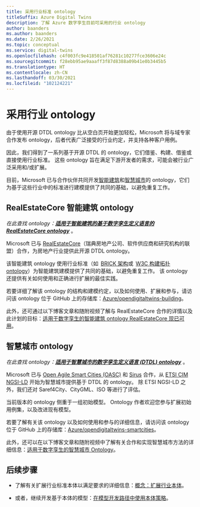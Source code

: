 ```yaml
---
title: 采用行业标准 ontology
titleSuffix: Azure Digital Twins
description: 了解 Azure 数字孪生目前可采用的行业 ontology
author: baanders
ms.author: baanders
ms.date: 2/26/2021
ms.topic: conceptual
ms.service: digital-twins
ms.openlocfilehash: c4f003fc9e418501af76281c10277fce3606e24c
ms.sourcegitcommit: f28ebb95ae9aaaff3f87d8388a09b41e0b3445b5
ms.translationtype: HT
ms.contentlocale: zh-CN
ms.lasthandoff: 03/30/2021
ms.locfileid: "102124221"
---
```

# <a name="adopting-an-industry-ontology"></a>采用行业 ontology

由于使用开源 DTDL ontology 比从空白页开始更加轻松，Microsoft 将与域专家合作发布 ontology，后者代表广泛接受的行业约定，并支持各种客户用例。 

因此，我们得到了一系列基于开源 DTDL 的 ontology，它们借鉴、构建、借鉴或直接使用行业标准。 这些 ontology 旨在满足下游开发者的需求，可能会被行业广泛采用和/或扩展。

目前，Microsoft 已与合作伙伴共同开发[智能建筑](#realestatecore-smart-building-ontology)和[智慧城市](#smart-cities-ontology)的 ontology，它们为基于这些行业中的标准进行建模提供了共同的基础，以避免重复工作。 

## <a name="realestatecore-smart-building-ontology"></a>RealEstateCore 智能建筑 ontology

*在此查找 ontology：[**适用于智能建筑的基于数字孪生定义语言的 RealEstateCore ontology**](https://github.com/Azure/opendigitaltwins-building)* 。

Microsoft 已与 [RealEstateCore](https://www.realestatecore.io/)（瑞典房地产公司、软件供应商和研究机构的联盟）合作，为房地产行业提供此开源 DTDL ontology。

该智能建筑 ontology 使用行业标准（如  [BRICK 架构](https://brickschema.org/ontology/)或  [W3C 构建拓扑 ontology](https://w3c-lbd-cg.github.io/bot/index.html)）为智能建筑建模提供了共同的基础，以避免重复工作。 该 ontology 还提供有关如何使用和正确进行扩展的最佳实践。 

若要详细了解该 ontology 的结构和建模约定，以及如何使用、扩展和参与，请访问该 ontology 位于 GitHub 上的存储库：[Azure/opendigitaltwins-building](https://github.com/Azure/opendigitaltwins-building)。 

此外，还可通过以下博客文章和随附视频了解与 RealEstateCore 合作的详情以及此计划的目标：[适用于数字孪生的智能建筑 ontology RealEstateCore 现已可用](https://techcommunity.microsoft.com/t5/internet-of-things/realestatecore-a-smart-building-ontology-for-digital-twins-is/ba-p/1914794)。

## <a name="smart-cities-ontology"></a>智慧城市 ontology

*在此查找 ontology：[**适用于智慧城市的数字孪生定义语言 (DTDL) ontology**](https://github.com/Azure/opendigitaltwins-smartcities)* 。

Microsoft 已与 [Open Agile Smart Cities (OASC)](https://oascities.org/) 和 [Sirus](https://sirus.be/) 合作，从 [ETSI CIM NGSI-LD](https://www.etsi.org/committee/cim) 开始为智慧城市提供基于 DTDL 的 ontology。 除 ETSI NGSI-LD 之外，我们还对 Saref4City、CityGML、ISO 等进行了评估。

当前版本的 ontology 侧重于一组初始模型。 Ontology 作者欢迎您参与扩展初始用例集，以及改进现有模型。 

若要了解有关该 ontology 以及如何使用和参与的详细信息，请访问该 ontology 位于 GitHub 上的存储库：[Azure/opendigitaltwins-smartcities](https://github.com/Azure/opendigitaltwins-smartcities)。 

此外，还可以在以下博客文章和随附视频中了解有关合作和实现智慧城市方法的详细信息：[适用于数字孪生的智慧城市 Ontology](https://techcommunity.microsoft.com/t5/internet-of-things/smart-cities-ontology-for-digital-twins/ba-p/2166585)。

## <a name="next-steps"></a>后续步骤

* 了解有关扩展行业标准本体以满足要求的详细信息：[概念：扩展行业本体](concepts-ontologies-extend.md)。

* 或者，继续开发基于本体的模型：[在模型开发路径中使用本体策略](concepts-ontologies.md#using-ontology-strategies-in-a-model-development-path)。